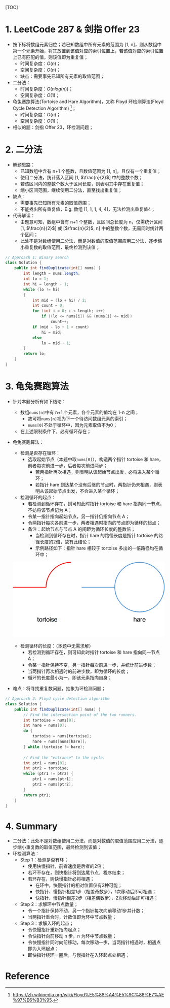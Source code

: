 [TOC]



# 1. LeetCode 287 & 剑指 Offer 23

- 按下标将数组元素归位；若已知数组中所有元素的范围为 [1, n]，则从数组中第一个元素开始，将其放置到该值对应的索引位置上，若该值对应的索引位置上已有匹配的值，则该值即为重复值；
  - 时间复杂度：$O(n)$；
  - 空间复杂度：$O(n)$；
  - 缺点：需要事先已知所有元素的取值范围；
- 二分法：
  - 时间复杂度：$O(nlog(n))$；
  - 空间复杂度：$O(1)$；
- 龟兔赛跑算法(Tortoise and Hare Algorithm)，又称 Floyd 环检测算法(Floyd Cycle Detection Algorithm) [^1]；
  - 时间复杂度：$O(n)$；
  - 空间复杂度：$O(1)$；
- 相似的题：剑指 Offer 23，环检测问题；



# 2. 二分法

- 解题思路：
  - 已知数组中含有 n+1 个整数，且数值范围为 [1, n]，且仅有一个重复值；
  - 使用二分法，统计落入区间 [1, $\frac{n}{2}$] 中的整数个数；
  - 若该区间内的整数个数大于区间长度，则表明其中存在重复值；
  - 缩小区间范围，继续使用二分法，直至找出重复值；
- 缺点：
  - 需要事先已知所有元素的取值范围；
  - 不能找出所有重复值，E.g. 数组 [1, 1, 1, 4, 4]，无法检测出重复值4；
- 代码解读：
  - 由题意可知，数组中含有 n+1 个整数，且区间总长度为 n，仅需统计区间 [1, $\frac{n}{2}$] 或 [$\frac{n}{2}$, n]  中的整数个数，无需同时统计两个区间；
  - 此处不是对数组使用二分法，而是对数值的取值范围应用二分法，逐步缩小重复数的取值范围，最终检测到该值；

```java
// Approach 1: Binary search
class Solution {
    public int findDuplicate(int[] nums) {
        int length = nums.length;
        int lo = 1;
        int hi = length - 1;
        while (lo != hi)
        {
            int mid = (lo + hi) / 2;
            int count = 0;
            for (int i = 0; i < length; i++)
                if ((lo <= nums[i]) && (nums[i] <= mid))
                    count++;
            if (mid - lo + 1 < count)
                hi = mid;
            else
                lo = mid + 1;
        }
        return lo;
    }
}
```



# 3. 龟兔赛跑算法

- 针对本题分析有如下结论：

  - 数组`nums[n]`中有 n+1 个元素，各个元素的值均在 1-n 之间；
    - 故可将`nums[n]`视为下一个待访问数组元素的索引；
    - `nums[0]`不处于循环中，因为元素取值不为0；
  - 在上述限制条件下，必有循环存在；

- 龟兔赛跑算法：

  - 检测是否存在循环：
    - 选取起始节点（本题中取`nums[0]`），构造两个指针 tortoise 和 hare，前者每次前进一步，后者每次前进两步；
      - 若两指针再次相遇，则表明从该起始节点出发，必将进入某个循环；
      - 若指针 hare 到达某个没有后继的节点时，两指针仍未相遇，则表明从该起始节点出发，不会进入某个循环；
  - 检测循环的起点：
    - 若检测到循环存在，则可知此时指针 tortoise 和 hare 指向同一节点，不妨将该节点记为 A；
    - 令某一指针指向起始节点，另一指针仍指向节点 A；
    - 令两指针每次各前进一步，两者相遇时指向的节点即为循环的起点；
    - 备注：起始节点与节点 A 的间距为循环长度的整数倍；
      - 当检测到循环存在时，指针 hare 的路径长度是指针 tortoise 的路径长度的2倍，故有此结论；
      - 示例路径如下：指针 hare 相较于 tortoise 多出的一倍路径均在循环中；

  ![path.png](./path.png)

  - 检测循环的长度：（本题中无需求解）
    - 若检测到循环存在，则可知此时指针 tortoise 和 hare 指向同一节点 A；
    - 令某一指针保持不变，另一指针每次前进一步，并统计前进步数；
    - 当两指针再次相遇时的前进步数，即为循环的长度；
    - 循环的长度最小为一，即该元素指向自身；
  
- 难点：将寻找重复数问题，抽象为环检测问题；

```java
// Approach 2: Floyd cycle detection algorithm
class Solution {
    public int findDuplicate(int[] nums) {
        // Find the intersection point of the two runners.
        int tortoise = nums[0];
        int hare = nums[0];
        do {
            tortoise = nums[tortoise];
            hare = nums[nums[hare]];
        } while (tortoise != hare);

        // Find the "entrance" to the cycle.
        int ptr1 = nums[0];
        int ptr2 = tortoise;
        while (ptr1 != ptr2) {
            ptr1 = nums[ptr1];
            ptr2 = nums[ptr2];
        }
        return ptr1;
    }
}
```



# 4. Summary

- 二分法：此处不是对数组使用二分法，而是对数值的取值范围应用二分法，逐步缩小重复数的取值范围，最终检测到该值；
- 环检测算法：
  - Step 1：检测是否有环；
    - 使用快慢指针，前者速度是后者的2倍；
    - 若环不存在，则快指针将到达尾节点，程序结束；
    - 若环存在，则快慢指针必将相遇；
      - 在环中，快慢指针的相对位置仅有2种可能；
      - 快指针、慢指针相差1步（相差奇数步），1次移动后即可相遇；
      - 快指针、慢指针相差2步（相差偶数步），2次移动后即可相遇；
  - Step 2：求解环中节点数量；
    - 令一个指针保持不动，另一个指针每次向前移动1步并计数；
    - 当两指针重合时，计数值即为环中节点数量；
  - Step 3：求解入环的起点；
    - 令快慢指针重新指向起点；
    - 令快指针向前移动 n 步，n 为环中节点数量；
    - 令快慢指针同时向前移动，每次移动一步，当两指针相遇时，相遇点即为入环起点；
    - 即快指针绕环一圈后，与慢指针在入环起点处相遇；



# Reference
[^1]: https://zh.wikipedia.org/wiki/Floyd%E5%88%A4%E5%9C%88%E7%AE%97%E6%B3%95.